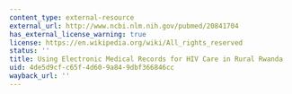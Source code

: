 ```yaml
---
content_type: external-resource
external_url: http://www.ncbi.nlm.nih.gov/pubmed/20841704
has_external_license_warning: true
license: https://en.wikipedia.org/wiki/All_rights_reserved
status: ''
title: Using Electronic Medical Records for HIV Care in Rural Rwanda
uid: 4de5d9cf-c65f-4d60-9a84-9dbf366846cc
wayback_url: ''
---
```

